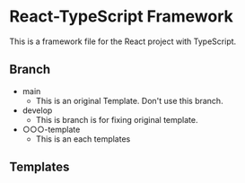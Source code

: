 # React-TypeScript Framework

This is a framework file for the React project with TypeScript.

## Branch

- main
  - This is an original Template. Don't use this branch.
- develop
  - This is branch is for fixing original template.
- ○○○-template
  - This is an each templates

## Templates
